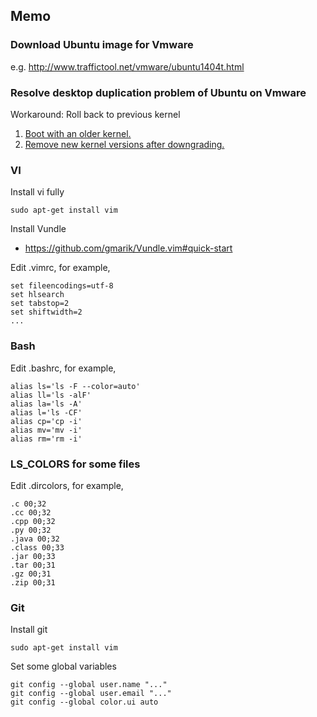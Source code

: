 Memo
----

### Download Ubuntu image for Vmware

e.g. http://www.traffictool.net/vmware/ubuntu1404t.html


### Resolve desktop duplication problem of Ubuntu on Vmware

Workaround: Roll back to previous kernel

1. [Boot with an older kernel.](http://askubuntu.com/questions/82140/how-can-i-boot-with-an-older-kernel-version)
2. [Remove new kernel versions after downgrading.](http://askubuntu.com/questions/106031/how-can-i-remove-new-kernel-versions-after-downgrading)

### VI

Install vi fully

```
sudo apt-get install vim
```

Install Vundle

* https://github.com/gmarik/Vundle.vim#quick-start

Edit .vimrc, for example, 

```
set fileencodings=utf-8
set hlsearch
set tabstop=2
set shiftwidth=2
...

```

### Bash

Edit .bashrc, for example, 

```
alias ls='ls -F --color=auto'
alias ll='ls -alF'
alias la='ls -A'
alias l='ls -CF'
alias cp='cp -i'
alias mv='mv -i'
alias rm='rm -i'
```

### LS_COLORS for some files

Edit .dircolors, for example,
```
.c 00;32
.cc 00;32
.cpp 00;32
.py 00;32
.java 00;32
.class 00;33
.jar 00;33
.tar 00;31
.gz 00;31
.zip 00;31
```

### Git

Install git

```
sudo apt-get install vim
```

Set some global variables

```
git config --global user.name "..."
git config --global user.email "..."
git config --global color.ui auto
```
